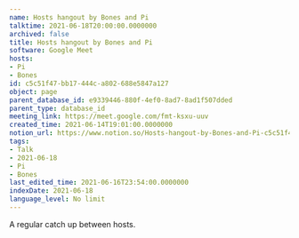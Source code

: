 ```yaml
---
name: Hosts hangout by Bones and Pi
talktime: 2021-06-18T20:00:00.0000000
archived: false
title: Hosts hangout by Bones and Pi
software: Google Meet
hosts:
- Pi
- Bones
id: c5c51f47-bb17-444c-a802-688e5847a127
object: page
parent_database_id: e9339446-880f-4ef0-8ad7-8ad1f507dded
parent_type: database_id
meeting_link: https://meet.google.com/fmt-ksxu-uuv
created_time: 2021-06-14T19:01:00.0000000
notion_url: https://www.notion.so/Hosts-hangout-by-Bones-and-Pi-c5c51f47bb17444ca802688e5847a127
tags:
- Talk
- 2021-06-18
- Pi
- Bones
last_edited_time: 2021-06-16T23:54:00.0000000
indexDate: 2021-06-18
language_level: No limit
---
```


A regular catch up between hosts.


